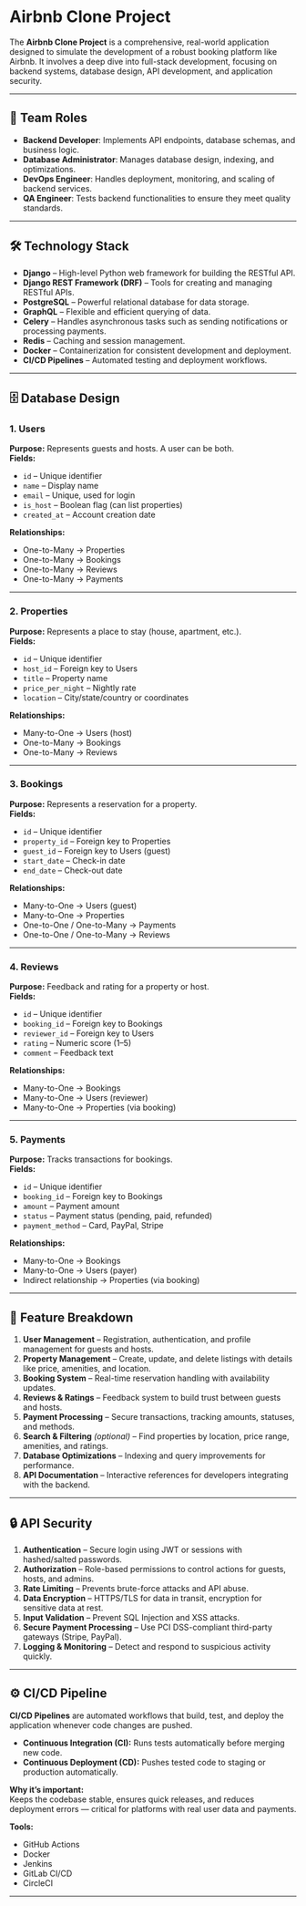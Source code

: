 # Airbnb Clone Project

The **Airbnb Clone Project** is a comprehensive, real-world application designed to simulate the development of a robust booking platform like Airbnb. It involves a deep dive into full-stack development, focusing on backend systems, database design, API development, and application security.

---

## 📌 Team Roles

- **Backend Developer**: Implements API endpoints, database schemas, and business logic.  
- **Database Administrator**: Manages database design, indexing, and optimizations.  
- **DevOps Engineer**: Handles deployment, monitoring, and scaling of backend services.  
- **QA Engineer**: Tests backend functionalities to ensure they meet quality standards.  

---

## 🛠 Technology Stack

- **Django** – High-level Python web framework for building the RESTful API.  
- **Django REST Framework (DRF)** – Tools for creating and managing RESTful APIs.  
- **PostgreSQL** – Powerful relational database for data storage.  
- **GraphQL** – Flexible and efficient querying of data.  
- **Celery** – Handles asynchronous tasks such as sending notifications or processing payments.  
- **Redis** – Caching and session management.  
- **Docker** – Containerization for consistent development and deployment.  
- **CI/CD Pipelines** – Automated testing and deployment workflows.  

---

## 🗄 Database Design

### **1. Users**
**Purpose:** Represents guests and hosts. A user can be both.  
**Fields:**  
- `id` – Unique identifier  
- `name` – Display name  
- `email` – Unique, used for login  
- `is_host` – Boolean flag (can list properties)  
- `created_at` – Account creation date  

**Relationships:**  
- One-to-Many → Properties  
- One-to-Many → Bookings  
- One-to-Many → Reviews  
- One-to-Many → Payments  

---

### **2. Properties**
**Purpose:** Represents a place to stay (house, apartment, etc.).  
**Fields:**  
- `id` – Unique identifier  
- `host_id` – Foreign key to Users  
- `title` – Property name  
- `price_per_night` – Nightly rate  
- `location` – City/state/country or coordinates  

**Relationships:**  
- Many-to-One → Users (host)  
- One-to-Many → Bookings  
- One-to-Many → Reviews  

---

### **3. Bookings**
**Purpose:** Represents a reservation for a property.  
**Fields:**  
- `id` – Unique identifier  
- `property_id` – Foreign key to Properties  
- `guest_id` – Foreign key to Users (guest)  
- `start_date` – Check-in date  
- `end_date` – Check-out date  

**Relationships:**  
- Many-to-One → Users (guest)  
- Many-to-One → Properties  
- One-to-One / One-to-Many → Payments  
- One-to-One / One-to-Many → Reviews  

---

### **4. Reviews**
**Purpose:** Feedback and rating for a property or host.  
**Fields:**  
- `id` – Unique identifier  
- `booking_id` – Foreign key to Bookings  
- `reviewer_id` – Foreign key to Users  
- `rating` – Numeric score (1–5)  
- `comment` – Feedback text  

**Relationships:**  
- Many-to-One → Bookings  
- Many-to-One → Users (reviewer)  
- Many-to-One → Properties (via booking)  

---

### **5. Payments**
**Purpose:** Tracks transactions for bookings.  
**Fields:**  
- `id` – Unique identifier  
- `booking_id` – Foreign key to Bookings  
- `amount` – Payment amount  
- `status` – Payment status (pending, paid, refunded)  
- `payment_method` – Card, PayPal, Stripe  

**Relationships:**  
- Many-to-One → Bookings  
- Many-to-One → Users (payer)  
- Indirect relationship → Properties (via booking)  

---

## 🚀 Feature Breakdown

1. **User Management** – Registration, authentication, and profile management for guests and hosts.  
2. **Property Management** – Create, update, and delete listings with details like price, amenities, and location.  
3. **Booking System** – Real-time reservation handling with availability updates.  
4. **Reviews & Ratings** – Feedback system to build trust between guests and hosts.  
5. **Payment Processing** – Secure transactions, tracking amounts, statuses, and methods.  
6. **Search & Filtering** *(optional)* – Find properties by location, price range, amenities, and ratings.  
7. **Database Optimizations** – Indexing and query improvements for performance.  
8. **API Documentation** – Interactive references for developers integrating with the backend.  

---

## 🔒 API Security

1. **Authentication** – Secure login using JWT or sessions with hashed/salted passwords.  
2. **Authorization** – Role-based permissions to control actions for guests, hosts, and admins.  
3. **Rate Limiting** – Prevents brute-force attacks and API abuse.  
4. **Data Encryption** – HTTPS/TLS for data in transit, encryption for sensitive data at rest.  
5. **Input Validation** – Prevent SQL Injection and XSS attacks.  
6. **Secure Payment Processing** – Use PCI DSS-compliant third-party gateways (Stripe, PayPal).  
7. **Logging & Monitoring** – Detect and respond to suspicious activity quickly.  

---

## ⚙️ CI/CD Pipeline

**CI/CD Pipelines** are automated workflows that build, test, and deploy the application whenever code changes are pushed.

- **Continuous Integration (CI):** Runs tests automatically before merging new code.  
- **Continuous Deployment (CD):** Pushes tested code to staging or production automatically.  

**Why it’s important:**  
Keeps the codebase stable, ensures quick releases, and reduces deployment errors — critical for platforms with real user data and payments.

**Tools:**  
- GitHub Actions  
- Docker  
- Jenkins  
- GitLab CI/CD  
- CircleCI  


---
